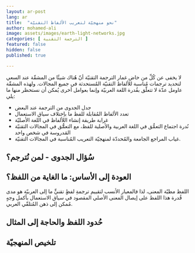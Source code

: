 ```yaml
---
layout: ar-post
lang: ar
title:  "نحو منهجيّة لتعريب الألفاظ التقنيّة"
author: mohamed-ali
image: assets/images/earth-light-networks.jpg
categories: [ الترجمة التقنية ]
featured: false
hidden: false
published: true

---
```


لا يخفى عن كُلِّ من خاض غمار الترجمة التقنيّة أنّ هُناك شيئًا من المشقّة عند السعي لتحديد ترجمات مُناسبة للألفاظ التقنيّة المُستحدثة في جميع المجالات. ولهذه المشقّة عاومل عدّة لا تتعلّق بقُدرة اللغة العربيّة وإنما بعوامل أخرى يُمكن أن نستحظر منها ما يلي:

* جدل الجدوى من الترجمة عند البعض
* تعدد الألفاظ المُقابلة للفظ ما باِختلاف سياق الاستعمال
* غرابة طريقة إنشاء اللألفاظ في اللغة الأصليّة
* نُدرة اجتماع التعمُّق في اللغة العربية والأصلية للفظ، مع التعمُّّق في المجالات التقنيّة المَدروسة في شخص واحد
* غياب المراجع الجامعة والمُحددّة لمنهجيّة التعريب المُناسبة في المجالات التقنيّة.

## سُؤال الجدوى - لمن نُترجم؟
## العودة إلى الأساس: ما الغاية من اللفظ؟

اللفظ مطيّة المعنى، لذا فالمعيار الأنسب لتقييم ترجمةِ لفظٍ تقنيٍّ ما إلى العربيّة هو مدى قُدرة هذا اللفظ على إيصال المعنى الأصلي المقصود في سياق الاستعمال بأكمل وجهٍ مُمكن إلى ذهن المُتلقّي العربي.

## حُدود اللفظ والحاجة إلى المثال

## تلخيص المنهجيّة

